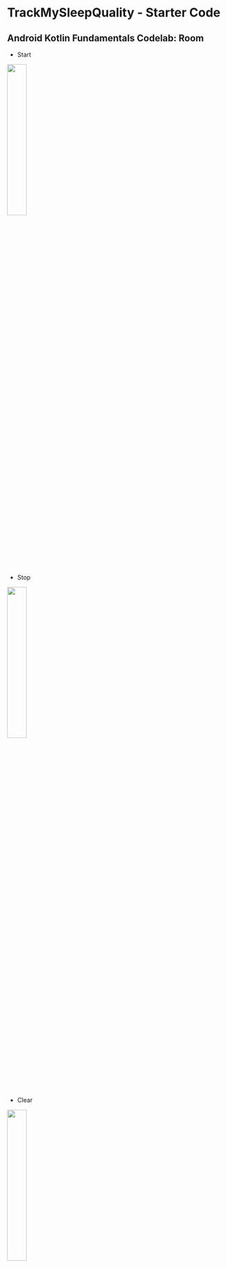 TrackMySleepQuality - Starter Code
==================================

## Android Kotlin Fundamentals Codelab: Room

- Start
<img src="https://i.imgur.com/twwGkyF.jpg" width="30%" height="30%">

- Stop
<img src="https://i.imgur.com/m41byg4.jpg" width="30%" height="30%">

- Clear
<img src="https://i.imgur.com/392gvam.jpg" width="30%" height="30%">